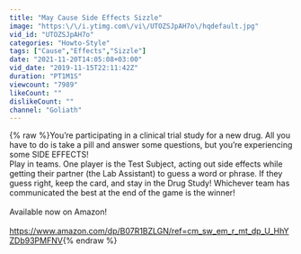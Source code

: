 ```yaml
---
title: "May Cause Side Effects Sizzle"
image: "https:\/\/i.ytimg.com\/vi\/UTOZSJpAH7o\/hqdefault.jpg"
vid_id: "UTOZSJpAH7o"
categories: "Howto-Style"
tags: ["Cause","Effects","Sizzle"]
date: "2021-11-20T14:05:08+03:00"
vid_date: "2019-11-15T22:11:42Z"
duration: "PT1M1S"
viewcount: "7989"
likeCount: ""
dislikeCount: ""
channel: "Goliath"
---
```

{% raw %}You’re participating in a clinical trial study for a new drug. All you have to do is take a pill and answer some questions, but you’re experiencing some SIDE EFFECTS!<br />Play in teams. One player is the Test Subject, acting out side effects while getting their partner (the Lab Assistant) to guess a word or phrase. If they guess right, keep the card, and stay in the Drug Study! Whichever team has communicated the best at the end of the game is the winner!<br /><br />Available now on Amazon! <br /><br /><a rel="nofollow" target="blank" href="https://www.amazon.com/dp/B07R1BZLGN/ref=cm_sw_em_r_mt_dp_U_HhYZDb93PMFNV">https://www.amazon.com/dp/B07R1BZLGN/ref=cm_sw_em_r_mt_dp_U_HhYZDb93PMFNV</a>{% endraw %}
